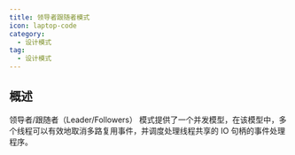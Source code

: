 ```yaml
---
title: 领导者跟随者模式
icon: laptop-code
category:
  - 设计模式
tag:
  - 设计模式
---
```


## 概述

领导者/跟随者（Leader/Followers） 模式提供了一个并发模型，在该模型中，多个线程可以有效地取消多路复用事件，并调度处理线程共享的 IO 句柄的事件处理程序。